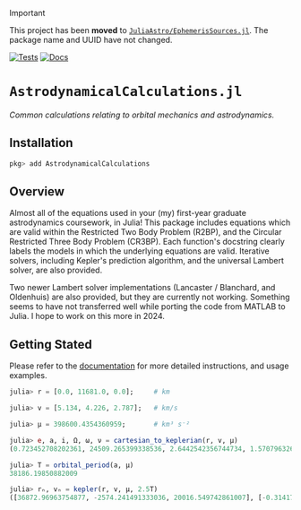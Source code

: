 > [!IMPORTANT]
> This project has been **moved** to [`JuliaAstro/EphemerisSources.jl`](https://github.com/JuliaAstro/EphemerisSources.jl).
> The package name and UUID have not changed. 

[![Tests](https://github.com/cadojo/AstrodynamicalCalculations.jl/workflows/Tests/badge.svg)](https://github.com/cadojo/AstrodynamicalCalculations.jl/actions?query=workflow%3ATests)
[![Docs](https://github.com/cadojo/AstrodynamicalCalculations.jl/workflows/Documentation/badge.svg)](https://cadojo.github.io/AstrodynamicalCalculations.jl)

# `AstrodynamicalCalculations.jl`

_Common calculations relating to orbital mechanics and astrodynamics._

## Installation

```julia
pkg> add AstrodynamicalCalculations
```

## Overview

Almost all of the equations used in your (my) first-year graduate astrodynamics coursework,
in Julia! This package includes equations which are valid within the Restricted Two Body
Problem (R2BP), and the Circular Restricted Three Body Problem (CR3BP). Each function's
docstring clearly labels the models in which the underlying equations are valid. Iterative
solvers, including Kepler's prediction algorithm, and the universal Lambert solver, are 
also provided. 

Two newer Lambert solver implementations (Lancaster / Blanchard, and 
Oldenhuis) are also provided, but they are currently not working. Something seems to have
not transferred well while porting the code from MATLAB to Julia. I hope to work on this 
more in 2024.

## Getting Stated

Please refer to the [documentation](https://cadojo.github.io/AstrodynamicalCalculations.jl) 
for more detailed instructions, and usage examples. 

```julia
julia> r = [0.0, 11681.0, 0.0];     # km

julia> v = [5.134, 4.226, 2.787];   # km/s

julia> μ = 398600.4354360959;       # km³ s⁻²

julia> e, a, i, Ω, ω, ν = cartesian_to_keplerian(r, v, μ) 
(0.723452708202361, 24509.265399338536, 2.6442542356744734, 1.5707963267948966, 4.712449617676915, 1.5707356895026707)

julia> T = orbital_period(a, μ) 
38186.19850882009

julia> rₙ, vₙ = kepler(r, v, μ, 2.5T)
([36872.96963754877, -2574.241491333036, 20016.549742861007], [-0.3141726028666592, -1.6044679459972122, -0.17054909314167882])
```
